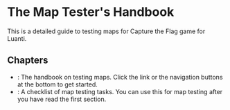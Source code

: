 # The Map Tester's Handbook
This is a detailed guide to testing maps for Capture the Flag game for Luanti.

## Chapters
- [](Testing-a-Map-for-Capture-the-Flag.md): The handbook on testing maps. Click the link or the navigation buttons at
  the bottom to get started.
- [](Map-Tester-s-Checklist.md): A checklist of map testing tasks. You can use this for map testing after you have read
  the first section.
